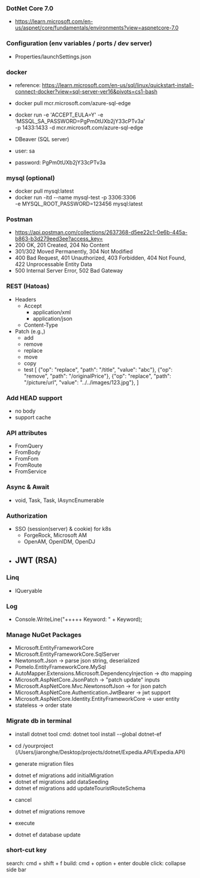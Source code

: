 ﻿### DotNet Core 7.0

- https://learn.microsoft.com/en-us/aspnet/core/fundamentals/environments?view=aspnetcore-7.0


### Configuration (env variables / ports / dev server)

- Properties/launchSettings.json


### docker
- reference: https://learn.microsoft.com/en-us/sql/linux/quickstart-install-connect-docker?view=sql-server-ver16&pivots=cs1-bash
- docker pull mcr.microsoft.com/azure-sql-edge
- docker run -e 'ACCEPT_EULA=Y' -e 'MSSQL_SA_PASSWORD=PgPm0tUXb2jY33cPTv3a' \
    -p 1433:1433 -d mcr.microsoft.com/azure-sql-edge

- DBeaver (SQL server)
- user: sa
- password: PgPm0tUXb2jY33cPTv3a

### mysql (optional)
- docker pull mysql:latest
- docker run -itd --name mysql-test -p 3306:3306 \
    -e MYSQL_ROOT_PASSWORD=123456 mysql:latest

### Postman
- https://api.postman.com/collections/2637368-d5ee22c1-0e6b-445a-b863-b3d279eed3ee?access_key=
- 200 OK, 201 Created, 204 No Content
- 301/302 Moved Permanently, 304 Not Modified
- 400 Bad Request, 401 Unauthorized, 403 Forbidden, 404 Not Found, 422 Unprocessable Entity Data
- 500 Internal Server Error, 502 Bad Gateway

### REST (Hatoas)
- Headers
    - Accept
        - application/xml
        - application/json
    - Content-Type
- Patch (e.g.,)
    - add
    - remove
    - replace
    - move
    - copy
    - test
    [
        {"op": "replace", "path": "/title", "value": "abc"},
        {"op": "remove", "path": "/originalPrice"},
        {"op": "replace", "path": "/picture/url", "value": "../../images/123.jpg"},
    ]

### Add HEAD support
- no body
- support cache

### API attributes
- FromQuery
- FromBody
- FromFom
- FromRoute
- FromService

### Async & Await
- void, Task, Task<T>, IAsyncEnumerable<T>

### Authorization
- SSO (session(server) & cookie) for k8s
    - ForgeRock, Microsoft AM
    - OpenAM, OpenIDM, OpenDJ
- JWT (RSA)
    - 

### Linq
- IQueryable

### Log
- Console.WriteLine("+++++ Keyword: " + Keyword);

### Manage NuGet Packages
- Microsoft.EntityFrameworkCore
- Microsoft.EntityFrameworkCore.SqlServer
- Newtonsoft.Json -> parse json string, deserialized
- Pomelo.EntityFrameworkCore.MySql
- AutoMapper.Extensions.Microsoft.DependencyInjection -> dto mapping
- Microsoft.AspNetCore.JsonPatch -> "patch update" inputs
- Microsoft.AspNetCore.Mvc.NewtonsoftJson -> for json patch
- Microsoft.AspNetCore.Authentication.JwtBearer -> jwt support
- Microsoft.AspNetCore.Identity.EntityFrameworkCore -> user entity
- stateless -> order state

### Migrate db in terminal
* install dotnet tool
cmd: dotnet tool install --global dotnet-ef

- cd /yourproject (/Users/jiaronghe/Desktop/projects/dotnet/Expedia.API/Expedia.API)

* generate migration files
- dotnet ef migrations add initialMigration
- dotnet ef migrations add dataSeeding
- dotnet ef migrations add updateTouristRouteSchema

* cancel
- dotnet ef migrations remove

* execute
- dotnet ef database update

### short-cut key
search: cmd + shift + f
build: cmd + option + enter
double click: collapse side bar